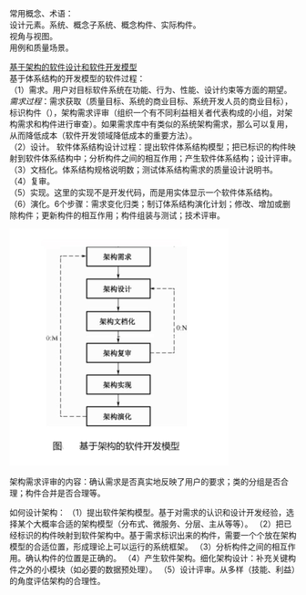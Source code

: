 常用概念、术语：  
设计元素。系统、概念子系统、概念构件、实际构件。  
视角与视图。  
用例和质量场景。  

[基于架构的软件设计和软件开发模型](https://www.cnblogs.com/callbin/p/16665919.html)  
基于体系结构的开发模型的软件过程：  
（1）需求。用户对目标软件系统在功能、行为、性能、设计约束等方面的期望。*需求过程*：需求获取（质量目标、系统的商业目标、系统开发人员的商业目标），标识构件（），架构需求评审（组织一个有不同利益相关者代表构成的小组，对架构需求和构件进行审查）。如果需求库中有类似的系统架构需求，那么可以复用，从而降低成本（软件开发领域降低成本的重要方法）。  
（2）设计。  软件体系结构设计过程：提出软件体系结构模型；把已标识的构件映射到软件体系结构中；分析构件之间的相互作用；产生软件体系结构；设计评审。  
（3）文档化。体系结构规格说明数；测试体系结构需求的质量设计说明书。  
（4）复审。  
（5）实现。这里的实现不是开发代码，而是用实体显示一个软件体系结构。  
（6）演化。6个步骤：需求变化归类；制订体系结构演化计划；修改、增加或删除构件；更新构件的相互作用；构件组装与测试；技术评审。  

![基于架构的软件开发模型](./基于架构的软件开发模型.png)

架构需求评审的内容：确认需求是否真实地反映了用户的要求；类的分组是否合理；构件合并是否合理等。

如何设计架构：
（1）提出软件架构模型。基于对需求的认识和设计开发经验，选择某个大概率合适的架构模型（分布式、微服务、分层、主从等等）。
（2）把已经标识的构件映射到软件架构中。基于需求标识出来的构件，需要一个个放在架构模型的合适位置，形成理论上可以运行的系统框架。
（3）分析构件之间的相互作用。确认构件的位置是正确的。
（4）产生软件架构。细化架构设计：补充关键构件之外的小模块（如必要的数据预处理）。
（5）设计评审。从多样（技能、利益）的角度评估架构的合理性。

